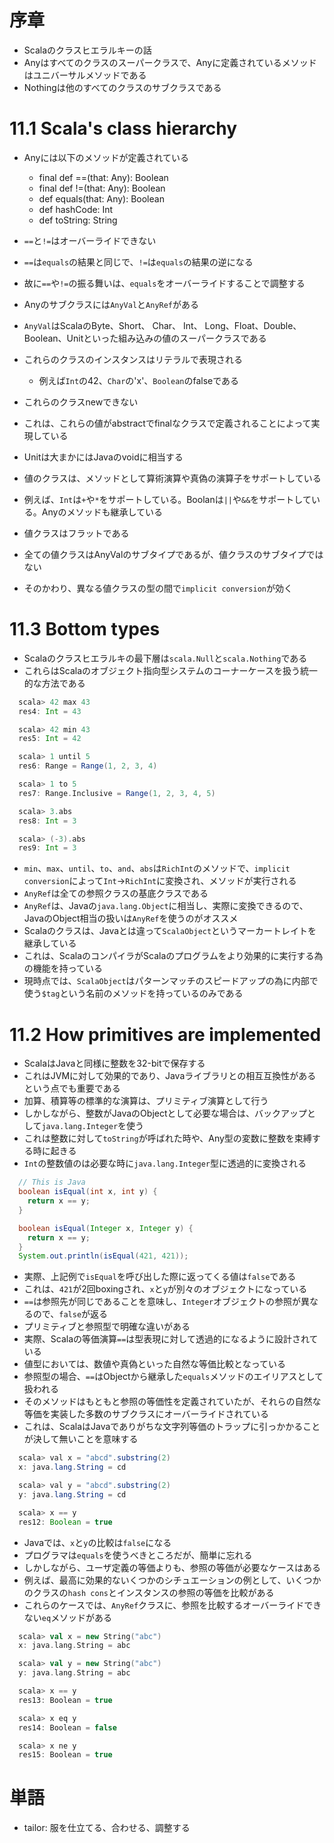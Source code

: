 # 序章

- Scalaのクラスヒエラルキーの話
- Anyはすべてのクラスのスーパークラスで、Anyに定義されているメソッドはユニバーサルメソッドである
- Nothingは他のすべてのクラスのサブクラスである

# 11.1 Scala's class hierarchy

- Anyには以下のメソッドが定義されている
  - final def ==(that: Any): Boolean
  - final def !=(that: Any): Boolean
  - def equals(that: Any): Boolean
  - def hashCode: Int
  - def toString: String

- `==`と`!=`はオーバーライドできない
- `==`は`equals`の結果と同じで、`!=`は`equals`の結果の逆になる
- 故に`==`や`!=`の振る舞いは、`equals`をオーバーライドすることで調整する
- Anyのサブクラスには`AnyVal`と`AnyRef`がある
- `AnyVal`はScalaのByte、Short、 Char、 Int、 Long、Float、Double、Boolean、Unitといった組み込みの値のスーパークラスである
- これらのクラスのインスタンスはリテラルで表現される
  - 例えば`Int`の42、`Char`の'x'、`Boolean`のfalseである
- これらのクラスnewできない
- これは、これらの値がabstractでfinalなクラスで定義されることによって実現している
- Unitは大まかにはJavaのvoidに相当する
- 値のクラスは、メソッドとして算術演算や真偽の演算子をサポートしている
- 例えば、`Int`は`+`や`*`をサポートしている。Boolanは`||`や`&&`をサポートしている。Anyのメソッドも継承している
- 値クラスはフラットである
- 全ての値クラスはAnyValのサブタイプであるが、値クラスのサブタイプではない
- そのかわり、異なる値クラスの型の間で`implicit conversion`が効く

# 11.3 Bottom types

- Scalaのクラスヒエラルキの最下層は`scala.Null`と`scala.Nothing`である
- これらはScalaのオブジェクト指向型システムのコーナーケースを扱う統一的な方法である

```scala
  scala> 42 max 43
  res4: Int = 43

  scala> 42 min 43
  res5: Int = 42

  scala> 1 until 5
  res6: Range = Range(1, 2, 3, 4)

  scala> 1 to 5
  res7: Range.Inclusive = Range(1, 2, 3, 4, 5)

  scala> 3.abs
  res8: Int = 3

  scala> (-3).abs
  res9: Int = 3
```

- `min`、`max`、`until`、`to`、`and`、`abs`は`RichInt`のメソッドで、`implicit conversion`によって`Int`->`RichInt`に変換され、メソッドが実行される
- `AnyRef`は全ての参照クラスの基底クラスである
- `AnyRef`は、Javaの`java.lang.Object`に相当し、実際に変換できるので、JavaのObject相当の扱いは`AnyRef`を使うのがオススメ
- Scalaのクラスは、Javaとは違って`ScalaObject`というマーカートレイトを継承している
- これは、ScalaのコンパイラがScalaのプログラムをより効果的に実行する為の機能を持っている
- 現時点では、`ScalaObject`はパターンマッチのスピードアップの為に内部で使う`$tag`という名前のメソッドを持っているのみである

# 11.2 How primitives are implemented

- ScalaはJavaと同様に整数を32-bitで保存する
- これはJVMに対して効果的であり、Javaライブラリとの相互互換性があるという点でも重要である
- 加算、積算等の標準的な演算は、プリミティブ演算として行う
- しかしながら、整数がJavaのObjectとして必要な場合は、バックアップとして`java.lang.Integer`を使う
- これは整数に対して`toString`が呼ばれた時や、Any型の変数に整数を束縛する時に起きる
- `Int`の整数値のは必要な時に`java.lang.Integer`型に透過的に変換される

```java
  // This is Java
  boolean isEqual(int x, int y) {
    return x == y;
  }

  boolean isEqual(Integer x, Integer y) {
    return x == y;
  }
  System.out.println(isEqual(421, 421));
```

- 実際、上記例で`isEqual`を呼び出した際に返ってくる値は`false`である
- これは、`421`が2回boxingされ、`x`と`y`が別々のオブジェクトになっている
- `==`は参照先が同じであることを意味し、`Integer`オブジェクトの参照が異なるので、`false`が返る
- プリミティブと参照型で明確な違いがある
- 実際、Scalaの等価演算`==`は型表現に対して透過的になるように設計されている
- 値型においては、数値や真偽といった自然な等価比較となっている
- 参照型の場合、`==`はObjectから継承した`equals`メソッドのエイリアスとして扱われる
- そのメソッドはもともと参照の等価性を定義されていたが、それらの自然な等価を実装した多数のサブクラスにオーバーライドされている
- これは、ScalaはJavaでありがちな文字列等価のトラップに引っかかることが決して無いことを意味する

```java
  scala> val x = "abcd".substring(2)
  x: java.lang.String = cd

  scala> val y = "abcd".substring(2)
  y: java.lang.String = cd

  scala> x == y
  res12: Boolean = true
```

- Javaでは、`x`と`y`の比較は`false`になる
- プログラマは`equals`を使うべきところだが、簡単に忘れる
- しかしながら、ユーザ定義の等価よりも、参照の等価が必要なケースはある
- 例えば、最高に効果的ないくつかのシチュエーションの例として、いくつかのクラスの`hash cons`とインスタンスの参照の等価を比較がある
- これらのケースでは、`AnyRef`クラスに、参照を比較するオーバーライドできない`eq`メソッドがある

```scala
  scala> val x = new String("abc")
  x: java.lang.String = abc

  scala> val y = new String("abc")
  y: java.lang.String = abc

  scala> x == y
  res13: Boolean = true

  scala> x eq y
  res14: Boolean = false

  scala> x ne y
  res15: Boolean = true
```

# 単語

- tailor: 服を仕立てる、合わせる、調整する